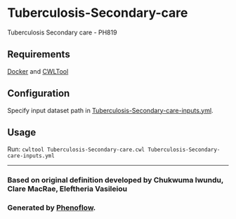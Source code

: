 # Tuberculosis-Secondary-care

Tuberculosis Secondary care - PH819

## Requirements

[Docker](https://docs.docker.com/install/) and [CWLTool](https://github.com/common-workflow-language/cwltool#install)

## Configuration

Specify input dataset path in [Tuberculosis-Secondary-care-inputs.yml](Tuberculosis-Secondary-care-inputs.yml).

## Usage

Run: `cwltool Tuberculosis-Secondary-care.cwl Tuberculosis-Secondary-care-inputs.yml`

***

### Based on original definition developed by Chukwuma Iwundu, Clare MacRae, Eleftheria Vasileiou
### Generated by [Phenoflow](https://kclhi.org/phenoflow).
